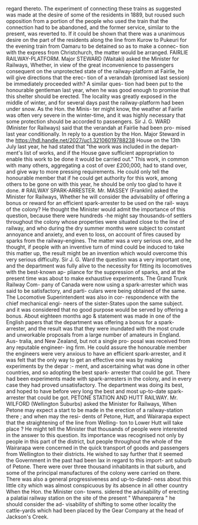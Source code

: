 regard thereto. The experiment of connecting these trains as suggested was made at the desire of some of the residents in 1889, but roused such opposition from a portion of the people who used the train that the connection had to be abandoned, and the former service, similar to the present, was reverted to. If it could be shown that there was a unanimous desire on the part of the residents along the line from Kurow to Pukeuri for the evening train from Oamaru to be detained so as to make a connec- tion with the express from Christchurch, the matter would be arranged. FAIRLIE RAILWAY-PLATFORM. Major STEWARD (Waitaki) asked the Minister for Railways, Whether, in view of the great inconvenience to passengers consequent on the unprotected state of the railway-platform at Fairlie, he will give directions that the erec- tion of a verandah (promised last session) be immediately proceeded with? A similar ques- tion had been put to the honourable gentleman last year, when he was good enough to promise that this shelter should be erected. The locality was greatly exposed in the middle of winter, and for several days past the railway-platform had been under snow. As the Hon. the Minis- ter might know, the weather at Fairlie was often very severe in the winter-time, and it was highly necessary that some protection should be accorded to passengers. Sir J. G. WARD (Minister for Railways) said that the verandah at Fairlie had been pro- mised last year conditionally. In reply to a question by the Hon. Major Steward in the https://hdl.handle.net/2027/uc1.32106019788238 House on the 13th July last year, he had stated that "the work was included in the depart- ment's list of works, and if the House gave sufficient appropriation to enable this work to be done it would be carried out." This work, in common with many others, aggregating a cost of over £200,000, had to stand over, and give way to more pressing requirements. He could only tell the honourable member that if he could get authority for this work, among others to be gone on with this year, he should be only too glad to have it done. # RAILWAY SPARK-ARRESTER. Mr. MASSEY (Franklin) asked the Minister for Railways, Whether he will consider the advisability of offering a bonus or reward for an efficient spark-arrester to be used on the rail- ways of the colony? He thought the Minister would admit the importance of this question, because there were hundreds -he might say thousands-of settlers throughout the colony whose properties were situated close to the line of railway, and who during the dry summer months were subject to constant annoyance and anxiety, and even to loss, on account of fires caused by sparks from the railway-engines. The matter was a very serious one, and he thought, if people with an inventive turn of mind could be induced to take this matter up, the result might be an invention which would overcome this very serious difficulty. Sir J. G. Ward the question was a very important one, and the department was fully alive to the necessity for fitting its locomotives with the best-known ap- pliance for the suppression of sparks, and at the present time was about to make exhaustive experiments. The Grand Trunk Railway Com- pany of Canada were now using a spark-arrester which was said to be satisfactory, and parti- culars were being obtained of the same. The Locomotive Superintendent was also in cor- respondence with the chief mechanical engi- neers of the sister-States upon the same subject. and it was considered that no good purpose would be served by offering a bonus. About eighteen months ago & statement was made in one of the English papers that the department was offering a bonus for a spark-arrester, and the result was that they were inundated with the most crude and unworkable proposals from a large number of amateurs in England. Aus- tralia, and New Zealand, but not a single pro- posal was received from any reputable engineer- ing firm. He could assure the honourable member the engineers were very anxious to have an efficient spark-arrester, and it was felt that the only way to get an effective one was by making experiments by the depar :- ment, and ascertaining what was done in other countries, and so adopting the best spark- arrester that could be got. There had been experiments made with spark-arresters in the colony, and in every case they had proved unsatisfactory. The department was doing its best, and hoped to have before very long the best and most up-to-date spark-arrester that could be got. PETONE STATION AND HUTT RAILWAY. Mr. WILFORD (Wellington Suburbs) asked the Minister for Railways, When Petone may expect a start to be made in the erection of a railway-station there ; and when may the resi- dents of Petone, Hutt, and Wairarapa expect that the straightening of the line from Welling- ton to Lower Hutt will take place ? He might tell the Minister that thousands of people were interested in the answer to this question. Its importance was recognised not only by people in this part of the district, but people throughout the whole of the Wairarapa were concerned in the quick transport of goods and passengers from Wellington to their districts. He wished to say further that it seemed the Government in the past had been lax in regard to this import- ant suburb of Petone. There were over three thousand inhabitants in that suburb, and some of the principal manufactures of the colony were carried on there. There was also a general progressiveness and up-to-dated- ness about this little city which was almost conspicuous by its absence in all other country When the Hon. the Minister con- towns. sidered the advisability of erecting a palatiai railway station on the site of the present " Whareparera " he should consider the ad- visability of shifting to some other locality the cattle-yards which had been placed by the Gear Company at the head of Jackson's Creek. 
